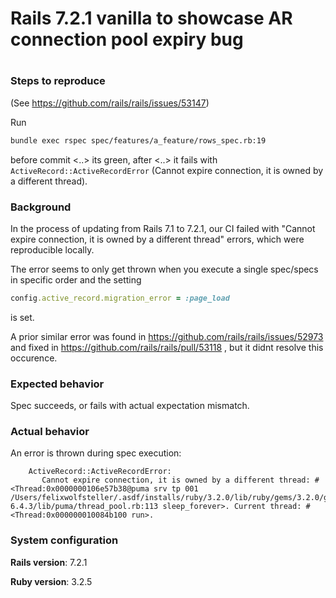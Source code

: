 # Rails 7.2.1 vanilla to showcase AR connection pool expiry bug
# 
### Steps to reproduce

(See https://github.com/rails/rails/issues/53147)

Run
```bash
bundle exec rspec spec/features/a_feature/rows_spec.rb:19
```

before commit <..> its green, after <..> it fails with `ActiveRecord::ActiveRecordError` (Cannot expire connection, it is owned by a different thread).

### Background

In the process of updating from Rails 7.1 to 7.2.1, our CI failed with "Cannot expire connection, it is owned by a different thread" errors, which were reproducible locally.

The error seems to only get thrown when you execute a single spec/specs in specific order and the setting 
```ruby
config.active_record.migration_error = :page_load
```

is set.

A prior similar error was found in https://github.com/rails/rails/issues/52973 and fixed in https://github.com/rails/rails/pull/53118 , but it didnt resolve this occurence.

### Expected behavior

Spec succeeds, or fails with actual expectation mismatch.

### Actual behavior

An error is thrown during spec execution:
```
    ActiveRecord::ActiveRecordError:
       Cannot expire connection, it is owned by a different thread: #<Thread:0x0000000106e57b38@puma srv tp 001 /Users/felixwolfsteller/.asdf/installs/ruby/3.2.0/lib/ruby/gems/3.2.0/gems/puma-6.4.3/lib/puma/thread_pool.rb:113 sleep_forever>. Current thread: #<Thread:0x000000010084b100 run>.
```

### System configuration
**Rails version**: 7.2.1

**Ruby version**: 3.2.5


